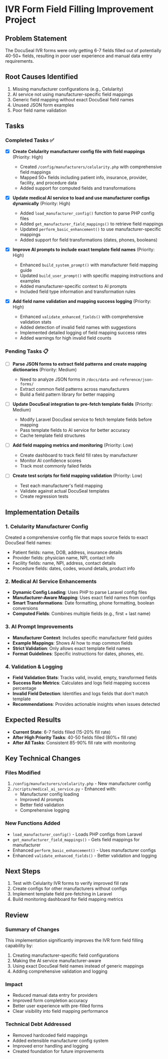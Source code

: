 # IVR Form Field Filling Improvement Project

## Problem Statement
The DocuSeal IVR forms were only getting 6-7 fields filled out of potentially 40-50+ fields, resulting in poor user experience and manual data entry requirements.

## Root Causes Identified
1. Missing manufacturer configurations (e.g., Celularity)
2. AI service not using manufacturer-specific field mappings
3. Generic field mapping without exact DocuSeal field names
4. Unused JSON form examples
5. Poor field name validation

## Tasks

### Completed Tasks ✅

- [x] **Create Celularity manufacturer config file with field mappings** (Priority: High)
  - Created `/config/manufacturers/celularity.php` with comprehensive field mappings
  - Mapped 50+ fields including patient info, insurance, provider, facility, and procedure data
  - Added support for computed fields and transformations

- [x] **Update medical AI service to load and use manufacturer configs dynamically** (Priority: High)
  - Added `load_manufacturer_config()` function to parse PHP config files
  - Added `get_manufacturer_field_mappings()` to retrieve field mappings
  - Updated `perform_basic_enhancement()` to use manufacturer-specific mappings
  - Added support for field transformations (dates, phones, booleans)

- [x] **Improve AI prompts to include exact template field names** (Priority: High)
  - Enhanced `build_system_prompt()` with manufacturer field mapping guide
  - Updated `build_user_prompt()` with specific mapping instructions and examples
  - Added manufacturer-specific context to AI prompts
  - Included field type information and transformation rules

- [x] **Add field name validation and mapping success logging** (Priority: High)
  - Enhanced `validate_enhanced_fields()` with comprehensive validation stats
  - Added detection of invalid field names with suggestions
  - Implemented detailed logging of field mapping success rates
  - Added warnings for high invalid field counts

### Pending Tasks 📋

- [ ] **Parse JSON forms to extract field patterns and create mapping dictionaries** (Priority: Medium)
  - Need to analyze JSON forms in `/docs/data-and-reference/json-forms/`
  - Extract common field patterns across manufacturers
  - Build a field pattern library for better mapping

- [ ] **Update DocuSeal integration to pre-fetch template fields** (Priority: Medium)
  - Modify Laravel DocuSeal service to fetch template fields before mapping
  - Pass template fields to AI service for better accuracy
  - Cache template field structures

- [ ] **Add field mapping metrics and monitoring** (Priority: Low)
  - Create dashboard to track field fill rates by manufacturer
  - Monitor AI confidence scores
  - Track most commonly failed fields

- [ ] **Create test scripts for field mapping validation** (Priority: Low)
  - Test each manufacturer's field mapping
  - Validate against actual DocuSeal templates
  - Create regression tests

## Implementation Details

### 1. Celularity Manufacturer Config
Created a comprehensive config file that maps source fields to exact DocuSeal field names:
- Patient fields: name, DOB, address, insurance details
- Provider fields: physician name, NPI, contact info
- Facility fields: name, NPI, address, contact details
- Procedure fields: dates, codes, wound details, product info

### 2. Medical AI Service Enhancements
- **Dynamic Config Loading**: Uses PHP to parse Laravel config files
- **Manufacturer-Aware Mapping**: Uses exact field names from configs
- **Smart Transformations**: Date formatting, phone formatting, boolean conversions
- **Computed Fields**: Combines multiple fields (e.g., first + last name)

### 3. AI Prompt Improvements
- **Manufacturer Context**: Includes specific manufacturer field guides
- **Example Mappings**: Shows AI how to map common fields
- **Strict Validation**: Only allows exact template field names
- **Format Guidelines**: Specific instructions for dates, phones, etc.

### 4. Validation & Logging
- **Field Validation Stats**: Tracks valid, invalid, empty, transformed fields
- **Success Rate Metrics**: Calculates and logs field mapping success percentage
- **Invalid Field Detection**: Identifies and logs fields that don't match template
- **Recommendations**: Provides actionable insights when issues detected

## Expected Results
- **Current State**: 6-7 fields filled (15-20% fill rate)
- **After High Priority Tasks**: 40-50 fields filled (80%+ fill rate)
- **After All Tasks**: Consistent 85-90% fill rate with monitoring

## Key Technical Changes

### Files Modified
1. `/config/manufacturers/celularity.php` - New manufacturer config
2. `/scripts/medical_ai_service.py` - Enhanced with:
   - Manufacturer config loading
   - Improved AI prompts
   - Better field validation
   - Comprehensive logging

### New Functions Added
- `load_manufacturer_config()` - Loads PHP configs from Laravel
- `get_manufacturer_field_mappings()` - Gets field mappings for manufacturer
- Enhanced `perform_basic_enhancement()` - Uses manufacturer configs
- Enhanced `validate_enhanced_fields()` - Better validation and logging

## Next Steps
1. Test with Celularity IVR forms to verify improved fill rate
2. Create configs for other manufacturers without configs
3. Implement template field pre-fetching in Laravel
4. Build monitoring dashboard for field mapping metrics

## Review

### Summary of Changes
This implementation significantly improves the IVR form field filling capability by:
1. Creating manufacturer-specific field configurations
2. Making the AI service manufacturer-aware
3. Using exact DocuSeal field names instead of generic mappings
4. Adding comprehensive validation and logging

### Impact
- Reduced manual data entry for providers
- Improved form completion accuracy
- Better user experience with pre-filled forms
- Clear visibility into field mapping performance

### Technical Debt Addressed
- Removed hardcoded field mappings
- Added extensible manufacturer config system
- Improved error handling and logging
- Created foundation for future improvements